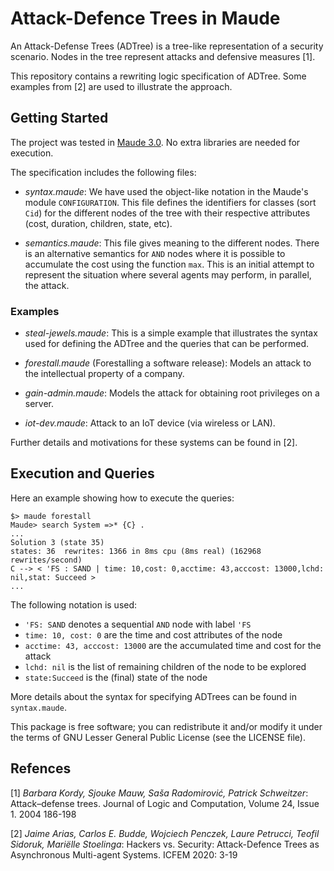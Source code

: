 # Attack-Defence Trees in Maude

An Attack-Defense Trees (ADTree) is a tree-like representation of a security
scenario. Nodes in the tree represent attacks and defensive measures [1]. 

This repository contains a rewriting logic specification of ADTree. Some
examples from [2] are used to illustrate the approach. 

## Getting Started 

The project was tested in [Maude 3.0](http://maude.cs.illinois.edu/). No extra
libraries are needed for execution.

The specification includes the following files:

- *syntax.maude*: We have used the object-like notation in the Maude's module
  `CONFIGURATION`. This file defines the identifiers for classes (sort `Cid`)
  for the different nodes of the tree with their respective attributes (cost,
  duration, children, state, etc). 

- *semantics.maude*: This file gives meaning to the different nodes. There is
  an alternative semantics for `AND` nodes where it is possible to accumulate
  the cost using the function `max`. This is an initial attempt to represent
  the situation where several agents may perform, in parallel, the attack. 

### Examples

- *steal-jewels.maude*: This is a simple example that illustrates the syntax
  used for defining the ADTree and the queries that can be performed. 

- *forestall.maude* (Forestalling a software release): Models an attack to the
  intellectual property of a company. 

- *gain-admin.maude*: Models the attack for obtaining root privileges on a
  server. 

- *iot-dev.maude*: Attack to an IoT device (via wireless or LAN).

Further details and motivations for these systems can be found in [2]. 

## Execution and Queries

Here an example showing how to execute the queries: 

```
$> maude forestall
Maude> search System =>* {C} .
...
Solution 3 (state 35)
states: 36  rewrites: 1366 in 8ms cpu (8ms real) (162968 rewrites/second)
C --> < 'FS : SAND | time: 10,cost: 0,acctime: 43,acccost: 13000,lchd: nil,stat: Succeed >
...
```

The following notation is used:

- `'FS: SAND` denotes a sequential `AND` node with label `'FS`
- `time: 10, cost: 0` are the time and cost attributes of the node
- `acctime: 43, acccost: 13000` are the accumulated time and cost for the
  attack
- `lchd: nil` is the list of remaining children of the node to be explored
- `state:Succeed` is the (final) state of the node

More details about the syntax for specifying ADTrees can be found in
`syntax.maude`. 


This package is free software; you can redistribute it and/or modify it under
the terms of GNU Lesser General Public License (see the LICENSE file).


## Refences

[1] _Barbara Kordy, Sjouke Mauw, Saša Radomirović, Patrick Schweitzer_:
Attack–defense trees. Journal of Logic and Computation, Volume 24, Issue 1.
2004 186-198

[2] _Jaime Arias, Carlos E. Budde, Wojciech Penczek, Laure Petrucci, Teofil
Sidoruk, Mariëlle Stoelinga_: Hackers vs. Security: Attack-Defence Trees as
Asynchronous Multi-agent Systems. ICFEM 2020: 3-19

